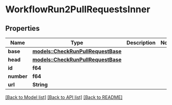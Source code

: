# WorkflowRun2PullRequestsInner

## Properties

Name | Type | Description | Notes
------------ | ------------- | ------------- | -------------
**base** | [**models::CheckRunPullRequestBase**](Check_Run_Pull_Request_base.md) |  | 
**head** | [**models::CheckRunPullRequestBase**](Check_Run_Pull_Request_base.md) |  | 
**id** | **f64** |  | 
**number** | **f64** |  | 
**url** | **String** |  | 

[[Back to Model list]](../README.md#documentation-for-models) [[Back to API list]](../README.md#documentation-for-api-endpoints) [[Back to README]](../README.md)



